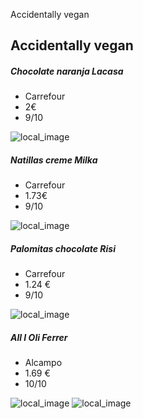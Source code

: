 Accidentally vegan

## Accidentally vegan

##### Chocolate naranja Lacasa
* Carrefour
* 2€
* 9/10

![local_image](../../.attachments/7c863686638a4a4abe07dcb4a728129c.png)

##### Natillas creme Milka
* Carrefour
* 1.73€ 
* 9/10

![local_image](../../.attachments/19511ac30e5a4151abb1d58fe7937bac.png)

##### Palomitas chocolate Risi
* Carrefour
* 1.24 €
* 9/10

![local_image](../../.attachments/e03b1eed266d42e6806888c8bbef469b.jpg)

##### All I Oli Ferrer
* Alcampo
* 1.69 €
* 10/10

![local_image](../../.attachments/5f60f7441887483793a573d4cce954c5.jpg)
![local_image](../../.attachments/bbfd159f7fc34af7903a302f0ba8606c.jpg)



 
